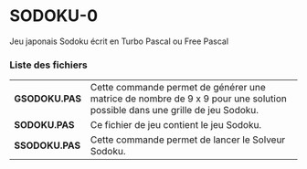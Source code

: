 # SODOKU-0
Jeu japonais Sodoku écrit en Turbo Pascal ou Free Pascal

<h3>Liste des fichiers</h3>

<table>
   <tr>
	<td><b>GSODOKU.PAS</b></td>
	<td>Cette commande permet de générer une matrice de nombre de 9 x 9 pour une solution possible dans une grille de jeu Sodoku.</td>
  </tr>
  <tr>
    <td><b>SODOKU.PAS</b></td>
    <td>Ce fichier de jeu contient le jeu Sodoku.</td>
  </tr>
  <tr>
     <td><b>SSODOKU.PAS</b></td>
     <td>Cette commande permet de lancer le Solveur Sodoku.</td>
  </tr>
</table>
